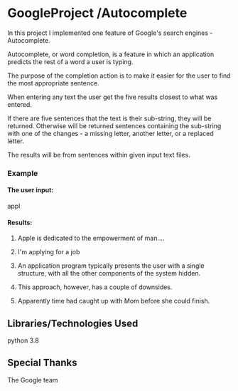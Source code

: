 # GoogleProject /Autocomplete
In this project I implemented one feature of Google's search engines - Autocomplete.

Autocomplete, or word completion, is a feature in which an application predicts the rest of a word a user is typing.

The purpose of the completion action is to make it easier for the user to find the most appropriate sentence.

When entering any text the user get the five results closest to what was entered.

If there are five sentences that the text is their sub-string, they will be returned.
Otherwise will be returned sentences containing the sub-string with one of the changes - a missing letter, another letter, or a replaced letter.

The results will be from sentences within given input text files.

### Example
#### The user input: 
appl

#### Results:
1. Apple is dedicated to the empowerment of man....

2. I'm applying for a job

3. An application program typically presents the user with a single structure, 
with all the other components of the system hidden.

4. This approach, however, has a couple of downsides.

5. Apparently time had caught up with Mom before she could finish.

## Libraries/Technologies Used
python 3.8

## Special Thanks
The Google team


